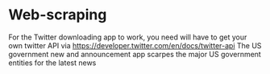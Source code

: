# Web-scraping
For the Twitter downloading app to work, you need will have to get your own twitter API via
https://developer.twitter.com/en/docs/twitter-api
The US government new and announcement app scarpes the major US government entities for the latest news
